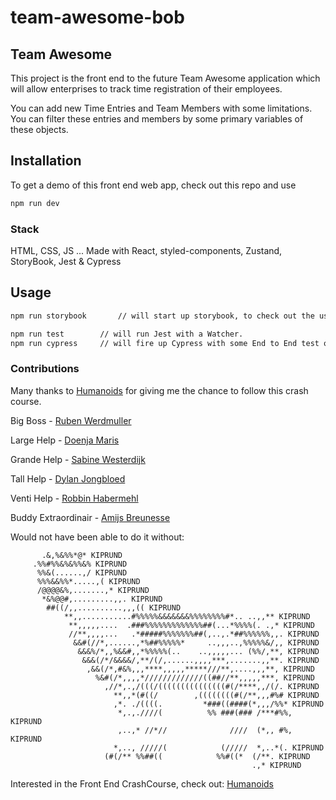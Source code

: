 # team-awesome-bob

## Team Awesome

This project is the front end to the future Team Awesome application which will allow enterprises to track time registration of their employees.

You can add new Time Entries and Team Members with some limitations. You can filter these entries and members by some primary variables of these objects.

## Installation

To get a demo of this front end web app, check out this repo and use

```bash
npm run dev
```

### Stack

HTML, CSS, JS ...
Made with React, styled-components, Zustand, StoryBook, Jest & Cypress

## Usage

```bash
npm run storybook		// will start up storybook, to check out the usage of some components.
```

```bash
npm run test		// will run Jest with a Watcher.
npm run cypress		// will fire up Cypress with some End to End test options.
```

### Contributions

Many thanks to [Humanoids](https://github.com/humanoidsbv) for giving me the chance to follow this crash course.

Big Boss - [Ruben Werdmuller](https://github.com/RubenWerdmuller)

Large Help - [Doenja Maris](https://github.com/Doenja)

Grande Help - [Sabine Westerdijk](https://github.com/sabinewst)

Tall Help - [Dylan Jongbloed](https://github.com/dylanjongbloed)

Venti Help - [Robbin Habermehl](https://github.com/RobbinHabermehl)

Buddy Extraordinair - [Amijs Breunesse](https://github.com/amijs-94)

Would not have been able to do it without:

           .&,%&%%*@* KIPRUND
         .%%#%%&%&%%&% KIPRUND
          %%&(......,/ KIPRUND
          %%%&&%%*.....,( KIPRUND
          /@@@@&%,.......,* KIPRUND
           *&%@@#,.........,,. KIPRUND
            ##((/,,..........,,,(( KIPRUND
                **,,...........#%%%%%&&&&&&&%%%%%%%%#*.. ..,,** KIPRUND
                 **,,,,,....  .###%%%%%%%%%%%%%##(...*%%%%(. .,* KIPRUND
                 //**,,,,...   .*#####%%%%%%%##(,..,.*##%%%%%%,,. KIPRUND
                  &&#(//*,......,*%##%%%%%*     ..,,,..,%%%%%&/,, KIPRUND
                   &&&%/*,,%&&#,,*%%%%%(..    ..,,,,,... (%%/,**, KIPRUND
                    &&&(/*/&&&&/,**/(/,......,,,,***,.......,,**. KIPRUND
                     ,&&(/*,#&%,,,****,,,,,*****///**,....,,,**, KIPRUND
                       %&#(/*,,,,*/////////////((##//**,,,,,***, KIPRUND
                         ,//*,.,/(((/(((((((((((((((#(/****,,/(/. KIPRUND
                           **,,*(#((/        ,((((((((#(/**,,,#%# KIPRUND
                           ,*. ./((((.         *###((####(*,,,/%%* KIPRUND
                            *,.,.////(          %% ###(### /***#%%, KIPRUND
                            ,..,* //*//              ////  (*,, #%, KIPRUND
                           *,.., /////(            (/////  *,..*(. KIPRUND
                         (#(/** %%##((            %%#((*  (/**. KIPRUND
                                                          .,* KIPRUND

Interested in the Front End CrashCourse, check out:
[Humanoids](https://humanoids.nl/training/)

